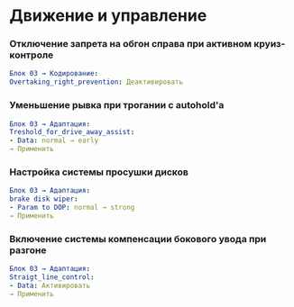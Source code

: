 
# Движение и управление

### Отключение запрета на обгон справа при активном круиз-контроле
``` yaml
Блок 03 → Кодирование:
Overtaking_right_prevention: Деактивировать
```

### Уменьшение рывка при трогании с autohold'a
``` yaml
Блок 03 → Адаптация:
Treshold_for_drive_away_assist:
- Data: normal → early
→ Применить
```

### Настройка системы просушки дисков
``` yaml
Блок 03 → Адаптация:
brake disk wiper:
- Param to DOP: normal → strong
→ Применить
```

### Включение системы компенсации бокового увода при разгоне
``` yaml
Блок 03 → Адаптация:
Straigt_line_control:
- Data: Активировать
→ Применить
```